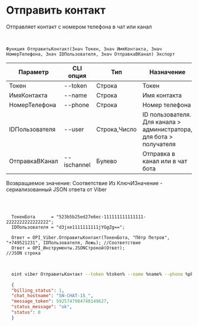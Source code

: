 ﻿---
sidebar_position: 4
---

# Отправить контакт
 Отправляет контакт с номером телефона в чат или канал


<br/>


`Функция ОтправитьКонтакт(Знач Токен, Знач ИмяКонтакта, Знач НомерТелефона, Знач IDПользователя, Знач ОтправкаВКанал) Экспорт`

  | Параметр | CLI опция | Тип | Назначение |
  |-|-|-|-|
  | Токен | --token | Строка | Токен |
  | ИмяКонтакта | --name | Строка | Имя контакта |
  | НомерТелефона | --phone | Строка | Номер телефона |
  | IDПользователя | --user | Строка,Число | ID пользователя. Для канала > администратора, для бота > получателя |
  | ОтправкаВКанал | --ischannel | Булево | Отправка в канал или в чат бота |

  
  Возвращаемое значение:   Соответствие Из КлючИЗначение - сериализованный JSON ответа от Viber

<br/>




```bsl title="Пример кода"
  
  ТокенБота      = "523b5b25ed27e6ec-111111111111111-2222222222222222";
  IDПользователя = "d3jxe1111111111jYGgZg==";
  
  Ответ = OPI_Viber.ОтправитьКонтакт(ТокенБота, "Пётр Петров", "+749521231", IDПользователя, Ложь); //Соответствие
  Ответ = OPI_Инструменты.JSONСтрокой(Ответ);                                                       //JSON строка
  
```
	


```sh title="Пример команды CLI"
    
  oint viber ОтправитьКонтакт --token %token% --name %name% --phone %phone% --user "d3jxe1111111111jYGgZg" --ischannel %ischannel%

```

```json title="Результат"
  {
  "billing_status": 1,
  "chat_hostname": "SN-CHAT-15_",
  "message_token": 5925747984748149627,
  "status_message": "ok",
  "status": 0
  }
```
